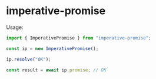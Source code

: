 # imperative-promise

Usage:

```ts
import { ImperativePromise } from "imperative-promise";

const ip = new ImperativePromise();

ip.resolve("OK");

const result = await ip.promise; // OK
```
